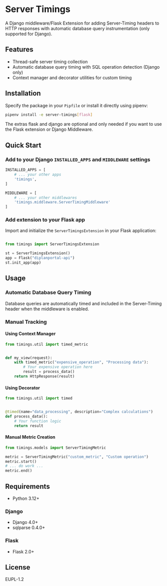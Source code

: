 # Server Timings

A Django middleware/Flask Extension for adding Server-Timing headers to HTTP responses with automatic database query instrumentation (only supported for Django).

## Features

- Thread-safe server timing collection
- Automatic database query timing with SQL operation detection (Django only)
- Context manager and decorator utilities for custom timing

## Installation

Specify the package in your `Pipfile` or install it directly using pipenv:

```bash
pipenv install -e server-timings[flask]
```

The extras flask and django are optional and only needed if you want to use the Flask extension or Django Middleware.

## Quick Start

### Add to your Django `INSTALLED_APPS` and `MIDDLEWARE` settings

```python
INSTALLED_APPS = [
    # ... your other apps
    'timings',
]

MIDDLEWARE = [
    # ... your other middlewares
    'timings.middleware.ServerTimingMiddleware'
]
```

### Add extension to your Flask app

Import and initialize the `ServerTimingsExtension` in your Flask application:

```python

from timings import ServerTimingsExtension

st = ServerTimingsExtension()
app = Flask("diplanportal-api")
st.init_app(app)
```

## Usage

### Automatic Database Query Timing

Database queries are automatically timed and included in the Server-Timing header when the middleware is enabled.

### Manual Tracking

#### Using Context Manager

```python
from timings.util import timed_metric


def my_view(request):
    with timed_metric("expensive_operation", "Processing data"):
        # Your expensive operation here
        result = process_data()
    return HttpResponse(result)
```

#### Using Decorator

```python
from timings.util import timed


@timed(name="data_processing", description="Complex calculations")
def process_data():
    # Your function logic
    return result
```

#### Manual Metric Creation

```python
from timings.models import ServerTimingMetric

metric = ServerTimingMetric("custom_metric", "Custom operation")
metric.start()
# ... do work ...
metric.end()
```

## Requirements

- Python 3.12+

### Django

- Django 4.0+
- sqlparse 0.4.0+

### Flask

- Flask 2.0+

## License

EUPL-1.2
